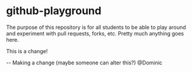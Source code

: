 # github-playground

The purpose of this repository is for all students to be able to play around and experiment with pull requests, forks, etc. Pretty much anything goes here.

This is a change!

-- Making a change (maybe someone can alter this?) @Dominic
